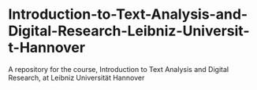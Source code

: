 # Introduction-to-Text-Analysis-and-Digital-Research-Leibniz-Universit-t-Hannover
A repository for the course, Introduction to Text Analysis and Digital Research, at Leibniz Universität Hannover

